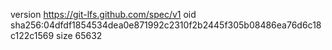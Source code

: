 version https://git-lfs.github.com/spec/v1
oid sha256:04dfdf1854534dea0e871992c2310f2b2445f305b08486ea76d6c18c122c1569
size 65632
